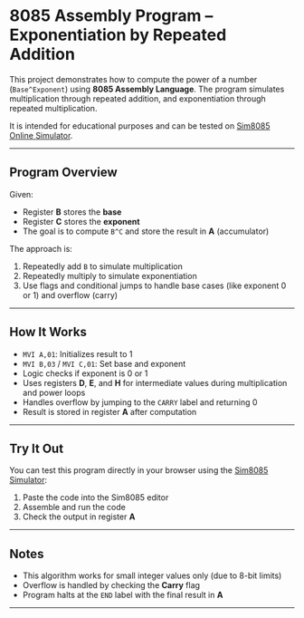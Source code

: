 # 8085 Assembly Program – Exponentiation by Repeated Addition

This project demonstrates how to compute the power of a number (`Base^Exponent`) using **8085 Assembly Language**. The program simulates multiplication through repeated addition, and exponentiation through repeated multiplication.

It is intended for educational purposes and can be tested on [Sim8085 Online Simulator](https://www.sim8085.com/).

---

## Program Overview

Given:
- Register **B** stores the **base**
- Register **C** stores the **exponent**
- The goal is to compute `B^C` and store the result in **A** (accumulator)

The approach is:
1. Repeatedly add `B` to simulate multiplication
2. Repeatedly multiply to simulate exponentiation
3. Use flags and conditional jumps to handle base cases (like exponent 0 or 1) and overflow (carry)

---

## How It Works

- `MVI A,01`: Initializes result to 1
- `MVI B,03` / `MVI C,01`: Set base and exponent
- Logic checks if exponent is 0 or 1
- Uses registers **D**, **E**, and **H** for intermediate values during multiplication and power loops
- Handles overflow by jumping to the `CARRY` label and returning 0
- Result is stored in register **A** after computation

---

## Try It Out

You can test this program directly in your browser using the [Sim8085 Simulator](https://www.sim8085.com/):

1. Paste the code into the Sim8085 editor
2. Assemble and run the code
3. Check the output in register **A**

---

## Notes

- This algorithm works for small integer values only (due to 8-bit limits)
- Overflow is handled by checking the **Carry** flag
- Program halts at the `END` label with the final result in **A**

---

